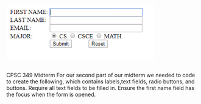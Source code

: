 ![](midterm.png)

<br />
CPSC 349 Midterm
For our second part of our midterm we needed to code to create the following, which contains labels,text fields, radio buttons, and buttons. Require all text fields to be filled in. Ensure the first name field has the focus when the form is opened.

